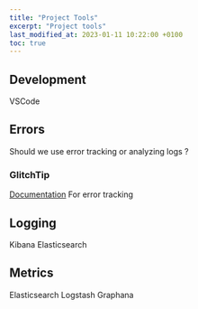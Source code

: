 ```yaml
---
title: "Project Tools"
excerpt: "Project tools"
last_modified_at: 2023-01-11 10:22:00 +0100
toc: true
---
```

## Development
VSCode
## Errors
Should we use error tracking or analyzing logs ?
### GlitchTip
[Documentation](https://glitchtip.com/documentation)
For error tracking
## Logging
Kibana
Elasticsearch
## Metrics
Elasticsearch
Logstash
Graphana
